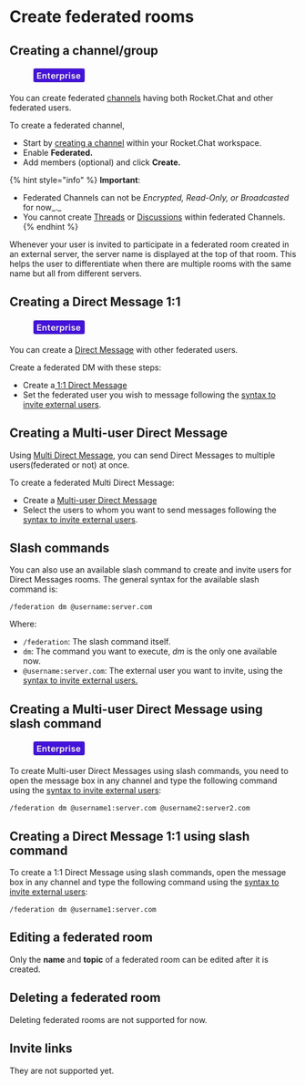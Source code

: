 # Create federated rooms

## Creating a channel/group

<figure><img src="../../../../../../.gitbook/assets/2021-06-10_22-31-38 (3) (3) (3) (3) (3) (3) (3) (3) (3) (2) (3) (1) (1) (1) (1) (2) (1) (1) (7) (1).jpg" alt=""><figcaption></figcaption></figure>

You can create federated [channels](../../../../../user-guides/rooms/channels/) having both Rocket.Chat and other federated users.

To create a federated channel,

* Start by [creating a channel](../../../../../user-guides/rooms/channels/create-a-new-channel.md) within your Rocket.Chat workspace.
* Enable **Federated.**
* Add members (optional) and click **Create.**

{% hint style="info" %}
**Important**:

* Federated Channels can not be _Encrypted, Read-Only, or Broadcasted_ for now\_.\_
* You cannot create [Threads](../../../../../user-guides/rooms/threads/) or [Discussions](../../../../../user-guides/rooms/discussions/) within federated Channels.
{% endhint %}

Whenever your user is invited to participate in a federated room created in an external server, the server name is displayed at the top of that room. This helps the user to differentiate when there are multiple rooms with the same name but all from different servers.

## Creating a Direct Message 1:1

<figure><img src="../../../../../../.gitbook/assets/2021-06-10_22-31-38 (3) (3) (3) (3) (3) (3) (3) (3) (3) (2) (3) (1) (1) (1) (1) (2) (1) (1) (7) (1).jpg" alt=""><figcaption></figcaption></figure>

You can create a [Direct Message](../../../../../user-guides/rooms/direct-messages/) with other federated users.

Create a federated DM with these steps:

* Create a[ 1:1 Direct Message](../../../../../user-guides/rooms/direct-messages/create-a-new-direct-message.md)
* Set the federated user you wish to message following the [syntax to invite external users](invite-external-users-to-your-rocket.chat-server.md#invite-external-users-syntax).

## Creating a Multi-user Direct Message

Using [Multi Direct Message](broken-reference/), you can send Direct Messages to multiple users(federated or not) at once.

To create a federated Multi Direct Message:

* Create a [Multi-user Direct Message](broken-reference/)
* Select the users to whom you want to send messages following the [syntax to invite external users](invite-external-users-to-your-rocket.chat-server.md#invite-external-users-syntax).

## Slash commands

You can also use an available slash command to create and invite users for Direct Messages rooms. The general syntax for the available slash command is:

```
/federation dm @username:server.com
```

Where:

* `/federation`: The slash command itself.
* `dm`: The command you want to execute, _dm_ is the only one available now.
* `@username:server.com`: The external user you want to invite, using the [syntax to invite external users.](invite-external-users-to-your-rocket.chat-server.md#invite-external-users-syntax)

## Creating a Multi-user Direct Message using slash command

<figure><img src="../../../../../../.gitbook/assets/2021-06-10_22-31-38 (3) (3) (3) (3) (3) (3) (3) (3) (3) (2) (3) (1) (1) (1) (1) (2) (1) (1) (7) (1).jpg" alt=""><figcaption></figcaption></figure>

To create Multi-user Direct Messages using slash commands, you need to open the message box in any channel and type the following command using the [syntax to invite external users](invite-external-users-to-your-rocket.chat-server.md#invite-external-users-syntax):

```
/federation dm @username1:server.com @username2:server2.com
```

## Creating a Direct Message 1:1 using slash command

To create a 1:1 Direct Message using slash commands, open the message box in any channel and type the following command using the [syntax to invite external users](invite-external-users-to-your-rocket.chat-server.md#invite-external-users-syntax):

```
/federation dm @username1:server.com
```

## Editing a federated room

Only the **name** and **topic** of a federated room can be edited after it is created.

## Deleting a federated room

Deleting federated rooms are not supported for now.

## Invite links

They are not supported yet.
